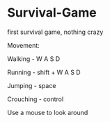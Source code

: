 # Survival-Game
first survival game, nothing crazy

Movement:

Walking - W A S D 

Running - shift + W A S D 

Jumping - space

Crouching - control

Use a mouse to look around
